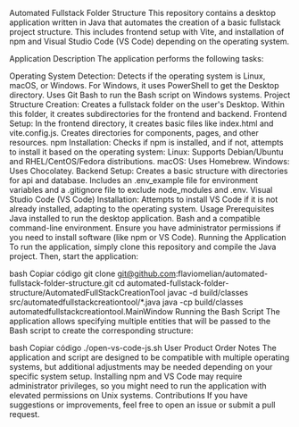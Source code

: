 Automated Fullstack Folder Structure
This repository contains a desktop application written in Java that automates the creation of a basic fullstack project structure. This includes frontend setup with Vite, and installation of npm and Visual Studio Code (VS Code) depending on the operating system.

Application Description
The application performs the following tasks:

Operating System Detection:
Detects if the operating system is Linux, macOS, or Windows.
For Windows, it uses PowerShell to get the Desktop directory.
Uses Git Bash to run the Bash script on Windows systems.
Project Structure Creation:
Creates a fullstack folder on the user's Desktop.
Within this folder, it creates subdirectories for the frontend and backend.
Frontend Setup:
In the frontend directory, it creates basic files like index.html and vite.config.js.
Creates directories for components, pages, and other resources.
npm Installation:
Checks if npm is installed, and if not, attempts to install it based on the operating system:
Linux: Supports Debian/Ubuntu and RHEL/CentOS/Fedora distributions.
macOS: Uses Homebrew.
Windows: Uses Chocolatey.
Backend Setup:
Creates a basic structure with directories for api and database.
Includes an .env_example file for environment variables and a .gitignore file to exclude node_modules and .env.
Visual Studio Code (VS Code) Installation:
Attempts to install VS Code if it is not already installed, adapting to the operating system.
Usage
Prerequisites
Java installed to run the desktop application.
Bash and a compatible command-line environment.
Ensure you have administrator permissions if you need to install software (like npm or VS Code).
Running the Application
To run the application, simply clone this repository and compile the Java project. Then, start the application:

bash
Copiar código
git clone git@github.com:flaviomelian/automated-fullstack-folder-structure.git
cd automated-fullstack-folder-structure/AutomatedFullStackCreationTool
javac -d build/classes src/automatedfullstackcreationtool/*.java
java -cp build/classes automatedfullstackcreationtool.MainWindow
Running the Bash Script
The application allows specifying multiple entities that will be passed to the Bash script to create the corresponding structure:

bash
Copiar código
./open-vs-code-js.sh User Product Order
Notes
The application and script are designed to be compatible with multiple operating systems, but additional adjustments may be needed depending on your specific system setup.
Installing npm and VS Code may require administrator privileges, so you might need to run the application with elevated permissions on Unix systems.
Contributions
If you have suggestions or improvements, feel free to open an issue or submit a pull request.